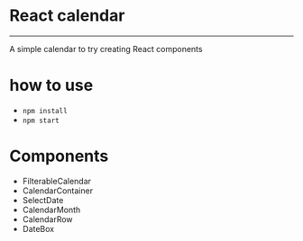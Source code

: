 # React calendar
-------
A simple calendar to try creating React components
# how to use
* `npm install`
* `npm start`

# Components
- FilterableCalendar
- CalendarContainer
- SelectDate
- CalendarMonth
- CalendarRow
- DateBox 
